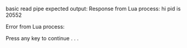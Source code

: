 basic read pipe
expected output:
Response from Lua process:
hi
pid is
20552

Error from Lua process:

Press any key to continue . . .
